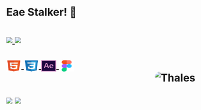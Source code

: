 <H1>Eae Stalker! 👋 <H1/>

  <a href="https://github.com/Thales-Bertoldo">
  <img height="180em" src="https://github-readme-stats.vercel.app/api?username=Thales-Bertoldo&show_icons=true&theme=yeblu&include_all_commits=true&count_private=true"/>
  <img height="180em" src="https://github-readme-stats.vercel.app/api/top-langs/?username=Thales-Bertoldo&layout=compact&langs_count=7&theme=yeblu"/>
</div>
<div style="display: inline_block"><br>
  <img align="center" alt="Thales-HTML" height="30" width="40" src="https://raw.githubusercontent.com/devicons/devicon/master/icons/html5/html5-original.svg">
  <img align="center" alt="Thales-CSS" height="30" width="40" src="https://raw.githubusercontent.com/devicons/devicon/master/icons/css3/css3-original.svg">
  <img align="center" alt="Thales-After Effects" height="30" width="40" src="https://raw.githubusercontent.com/devicons/devicon/master/icons/aftereffects/aftereffects-original.svg">
  <img align="center" alt="Thales-Figma" height="30" width="40" src="https://raw.githubusercontent.com/devicons/devicon/master/icons/figma/figma-original.svg">
          
</div>
  <img align="right" alt="Thales" height="300" style="border-radius:15px;" src="https://i.pinimg.com/originals/c8/6e/c5/c86ec5b11c9c2c3fc924bc911887cfda.jpg">
</div>
  
  ##
 
<div> 
  <a href="https://instagram.com/thales._.b" target="_blank"><img src="https://img.shields.io/badge/-Instagram-%23E4405F?style=for-the-badge&logo=instagram&logoColor=white" target="_blank"></a>
  <a href="mailto:thalesbp4@gmailcom" target="_blank"><img src="https://img.shields.io/badge/Gmail-D14836?style=for-the-badge&logo=gmail&logoColor=white" target="_blank"></a>
